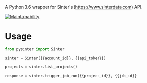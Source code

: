 A Python 3.6 wrapper for Sinter's (https://www.sinterdata.com) API.

[![Maintainability](https://api.codeclimate.com/v1/badges/2fac6cc94e46af1edf60/maintainability)](https://codeclimate.com/github/rsmichaeldunn/pysinter/maintainability)

# Usage
```python
from pysinter import Sinter

sinter = Sinter({{account_id}}, {{api_token}})

projects = sinter.list_projects()

response = sinter.trigger_job_run({{project_id}}, {{job_id}}